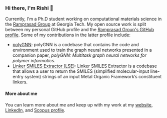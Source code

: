### Hi there, I'm Rishi 👋

Currently, I'm a Ph.D student working on computational materials science in the [Ramprasad Group](https://ramprasad.mse.gatech.edu/dr-ramprasad/) at Georgia Tech. My open source work is split between my personal GitHub profile and the [Ramprasad Group's GitHub profile](https://github.com/Ramprasad-Group). Some of my contributions in the latter profile include:
- [polyGNN](https://github.com/Ramprasad-Group/polygnn): polyGNN is a codebase that contains the code and environment used to train the graph neural networks presented in a companion paper, *polyGNN: Multitask graph neural networks for polymer informatics*.
- [Linker SMILES Extractor (LSE)](https://github.com/Ramprasad-Group/LSE): Linker SMILES Extractor is a codebase that allows a user to return the SMILES (simplified molecular-input line-entry system) strings of an input Metal Organic Framework’s constituent linkers.

#### More about me
You can learn more about me and keep up with my work at my [website](https://rishigurnani.wordpress.com/), [LinkedIn](https://www.linkedin.com/in/rishi-gurnani/), and [Scopus profile](https://www.scopus.com/authid/detail.uri?authorId=57191292924).

<!--
**rishigurnani/rishigurnani** is a ✨ _special_ ✨ repository because its `README.md` (this file) appears on your GitHub profile.

Here are some ideas to get you started:

- 🔭 I’m currently working on ...
- 🌱 I’m currently learning ...
- 👯 I’m looking to collaborate on ...
- 🤔 I’m looking for help with ...
- 💬 Ask me about ...
- 📫 How to reach me: ...
- 😄 Pronouns: ...
- ⚡ Fun fact: ...
-->
